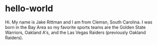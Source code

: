 # hello-world

Hi. My name is Jake Rittman and I am from Clemsn, South Carolina. I was born in the Bay Area so my favorite sports teams are the Golden State Warriors, Oakland A's, 
and the Las Vegas Raiders (previously Oakland Raiders). 

